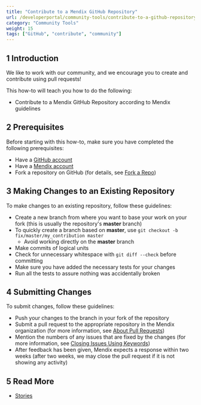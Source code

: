 ```yaml
---
title: "Contribute to a Mendix GitHub Repository"
url: /developerportal/community-tools/contribute-to-a-github-repository/
category: "Community Tools"
weight: 15
tags: ["GitHub", "contribute", "community"]
---
```


## 1 Introduction

We like to work with our community, and we encourage you to create and contribute using pull requests!

This how-to will teach you how to do the following:

* Contribute to a Mendix GitHub Repository according to Mendix guidelines

## 2 Prerequisites

Before starting with this how-to, make sure you have completed the following prerequisites:

* Have a [GitHub account](https://github.com/join)
* Have a [Mendix account](https://home.mendix.com/)
* Fork a repository on GitHub (for details, see [Fork a Repo](https://help.github.com/articles/fork-a-repo/))

## 3 Making Changes to an Existing Repository

To make changes to an existing repository, follow these guidelines:

* Create a new branch from where you want to base your work on your fork (this is usually the repository's **master** branch)
* To quickly create a branch based on **master**, use `git checkout -b fix/master/my_contribution master`
	* Avoid working directly on the **master** branch
* Make commits of logical units
* Check for unnecessary whitespace with `git diff --check` before committing
* Make sure you have added the necessary tests for your changes
* Run all the tests to assure nothing was accidentally broken

## 4 Submitting Changes

To submit changes, follow these guidelines:

* Push your changes to the branch in your fork of the repository
* Submit a pull request to the appropriate repository in the Mendix organization (for more information, see [About Pull Requests](https://help.github.com/articles/using-pull-requests/))
* Mention the numbers of any issues that are fixed by the changes (for more information, see [Closing Issues Using Keywords](https://help.github.com/articles/closing-issues-via-commit-messages#closing-issues-with-pull-requests))
* After feedback has been given, Mendix expects a response within two weeks (after two weeks, we may close the pull request if it is not showing any activity)

## 5 Read More

* [Stories](/developerportal/collaborate/stories/)

